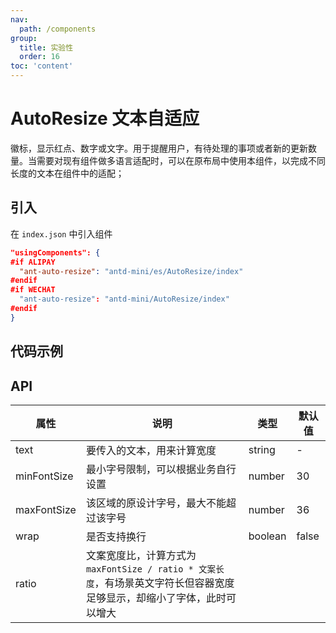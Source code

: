 ```yaml
---
nav:
  path: /components
group:
  title: 实验性
  order: 16
toc: 'content'
---
```


# AutoResize 文本自适应

徽标，显示红点、数字或文字。用于提醒用户，有待处理的事项或者新的更新数量。当需要对现有组件做多语言适配时，可以在原布局中使用本组件，以完成不同长度的文本在组件中的适配；

## 引入

在 `index.json` 中引入组件

```json
"usingComponents": {
#if ALIPAY
  "ant-auto-resize": "antd-mini/es/AutoResize/index"
#endif
#if WECHAT
  "ant-auto-resize": "antd-mini/AutoResize/index"
#endif
}
```

## 代码示例

<code src="../../demo/pages/AutoResize/index"></code>

## API

| 属性        | 说明                                                                                                                    | 类型    | 默认值 |
| ----------- | ----------------------------------------------------------------------------------------------------------------------- | ------- | ------ |
| text        | 要传入的文本，用来计算宽度                                                                                              | string  | -      |
| minFontSize | 最小字号限制，可以根据业务自行设置                                                                                      | number  | 30     |
| maxFontSize | 该区域的原设计字号，最大不能超过该字号                                                                                  | number  | 36     |
| wrap        | 是否支持换行                                                                                                            | boolean | false  |
| ratio       | 文案宽度比，计算方式为 `maxFontSize / ratio * 文案长度`，有场景英文字符长但容器宽度足够显示，却缩小了字体，此时可以增大 |

